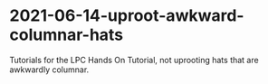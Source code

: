 # 2021-06-14-uproot-awkward-columnar-hats
Tutorials for the LPC Hands On Tutorial, not uprooting hats that are awkwardly columnar.
